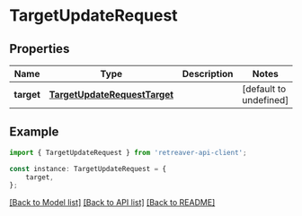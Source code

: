 # TargetUpdateRequest


## Properties

Name | Type | Description | Notes
------------ | ------------- | ------------- | -------------
**target** | [**TargetUpdateRequestTarget**](TargetUpdateRequestTarget.md) |  | [default to undefined]

## Example

```typescript
import { TargetUpdateRequest } from 'retreaver-api-client';

const instance: TargetUpdateRequest = {
    target,
};
```

[[Back to Model list]](../README.md#documentation-for-models) [[Back to API list]](../README.md#documentation-for-api-endpoints) [[Back to README]](../README.md)
